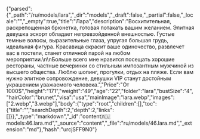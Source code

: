 {"parsed":{"_path":"/ru/models/lara","_dir":"models","_draft":false,"_partial":false,"_locale":"","_empty":true,"title":"Лара","description":"Восхитительная, раскрепощенная брюнетка, готовая потакать вашим желанием. Элитная девушка эскорт обладает непревзойденной внешностью. Густые темные волосы, выразительные глаза, упругая большая грудь, идеальная фигура. Красавица скрасит ваше одиночество, развлечет вас в постели, станет отличной парой на любом мероприятии.\n\nБольше всего мне нравится посещать хорошие рестораны, частные вечеринки со стильным импозантным мужчиной из высшего общества. Люблю шопинг, прогулки, отдых на пляже. Если вам нужно элитное сопровождение, девушки VIP станут достойным украшением уважаемого человека.","Price":"От 1000$","height":"171","weight":"49","age":"22","folder":"lara","bustSize":"4","hairColor":"brunet","visa":"usa","mainImage":"lara.webp","images":["2.webp","3.webp"],"body":{"type":"root","children":[],"toc":{"title":"","searchDepth":2,"depth":2,"links":[]}},"_type":"markdown","_id":"content:ru:models:46.lara.md","_source":"content","_file":"ru/models/46.lara.md","_extension":"md"},"hash":"urcjSFF9N0"}